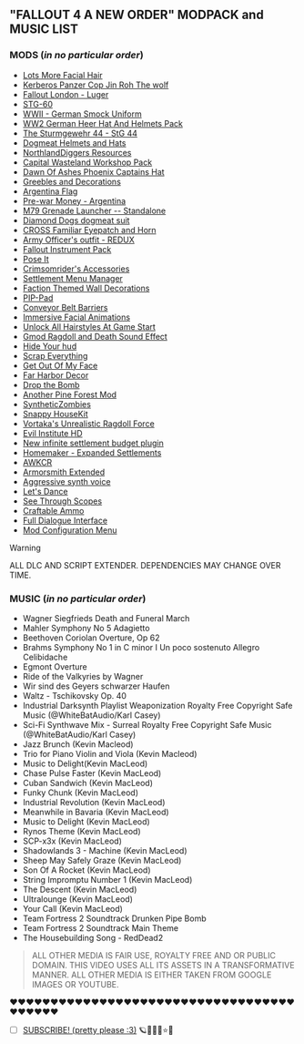 ## "FALLOUT 4 A NEW ORDER" MODPACK and MUSIC LIST



### MODS (*in no particular order*)

+ [Lots More Facial Hair](https://www.nexusmods.com/fallout4/mods/10746)
+ [Kerberos Panzer Cop Jin Roh The wolf](https://www.nexusmods.com/fallout4/mods/16476)
+ [Fallout London - Luger](https://www.nexusmods.com/fallout4/mods/45651)
+ [STG-60](https://www.nexusmods.com/fallout4/mods/21843)
+ [WWII - German Smock Uniform](https://www.nexusmods.com/fallout4/mods/75954)
+ [WW2 German Heer Hat And Helmets Pack](https://www.nexusmods.com/fallout4/mods/63037)
+ [The Sturmgewehr 44 - StG 44](https://www.nexusmods.com/fallout4/mods/16999)
+ [Dogmeat Helmets and Hats](https://www.nexusmods.com/fallout4/mods/27059)
+ [NorthlandDiggers Resources](https://www.nexusmods.com/fallout4/mods/9710)
+ [Capital Wasteland Workshop Pack](https://www.nexusmods.com/fallout4/mods/43068)
+ [Dawn Of Ashes Phoenix Captains Hat](https://www.nexusmods.com/fallout4/mods/38477)
+ [Greebles and Decorations](https://www.nexusmods.com/fallout4/mods/16430)
+ [Argentina Flag](https://www.nexusmods.com/fallout4/mods/73256)
+ [Pre-war Money - Argentina](https://www.nexusmods.com/fallout4/mods/72819)
+ [M79 Grenade Launcher -- Standalone](https://www.nexusmods.com/fallout4/mods/16727)
+ [Diamond Dogs dogmeat suit](https://www.nexusmods.com/fallout4/mods/68631)
+ [CROSS Familiar Eyepatch and Horn](https://www.nexusmods.com/fallout4/mods/8307)
+ [Army Officer's outfit - REDUX](https://www.nexusmods.com/fallout4/mods/54396)
+ [Fallout Instrument Pack](https://www.nexusmods.com/fallout4/mods/46604)
+ [Pose It](https://www.nexusmods.com/fallout4/mods/24772)
+ [Crimsomrider's Accessories](https://www.nexusmods.com/fallout4/mods/19563)
+ [Settlement Menu Manager](https://www.nexusmods.com/fallout4/mods/24204)
+ [Faction Themed Wall Decorations](https://www.nexusmods.com/fallout4/mods/37893)
+ [PIP-Pad](https://www.nexusmods.com/fallout4/mods/21953)
+ [Conveyor Belt Barriers](https://www.nexusmods.com/fallout4/mods/28628)
+ [Immersive Facial Animations](https://www.nexusmods.com/fallout4/mods/2224)
+ [Unlock All Hairstyles At Game Start](https://www.nexusmods.com/fallout4/mods/3028)
+ [Gmod Ragdoll and Death Sound Effect](https://www.nexusmods.com/fallout4/mods/72333)
+ [Hide Your hud](https://www.nexusmods.com/fallout4/mods/78618)
+ [Scrap Everything](https://www.nexusmods.com/fallout4/mods/5320)
+ [Get Out Of My Face](https://www.nexusmods.com/fallout4/mods/20353)
+ [Far Harbor Decor](https://www.nexusmods.com/fallout4/mods/13817)
+ [Drop the Bomb](https://www.nexusmods.com/fallout4/mods/17216)
+ [Another Pine Forest Mod](https://www.nexusmods.com/fallout4/mods/54027)
+ [SyntheticZombies](https://www.nexusmods.com/fallout4/mods/31588)
+ [Snappy HouseKit](https://www.nexusmods.com/fallout4/mods/11639)
+ [Vortaka's Unrealistic Ragdoll Force](https://www.nexusmods.com/fallout4/mods/2580)
+ [Evil Institute HD](https://www.nexusmods.com/fallout4/mods/9537)
+ [New infinite settlement budget plugin](https://www.nexusmods.com/fallout4/mods/16939)
+ [Homemaker - Expanded Settlements](https://www.nexusmods.com/fallout4/mods/1478)
+ [AWKCR](https://www.nexusmods.com/fallout4/mods/6091)
+ [Armorsmith Extended](https://www.nexusmods.com/fallout4/mods/2228)
+ [Aggressive synth voice](https://www.nexusmods.com/fallout4/mods/2105)
+ [Let's Dance](https://www.nexusmods.com/fallout4/mods/17796)
+ [See Through Scopes](https://www.nexusmods.com/fallout4/mods/9476)
+ [Craftable Ammo](https://www.nexusmods.com/fallout4/mods/798)
+ [Full Dialogue Interface](https://www.nexusmods.com/fallout4/mods/1235)
+ [Mod Configuration Menu](https://www.nexusmods.com/fallout4/mods/21497)


> [!WARNING]
> ALL DLC AND SCRIPT EXTENDER. DEPENDENCIES MAY CHANGE OVER TIME.




### MUSIC (*in no particular order*)

+ Wagner  Siegfrieds Death and Funeral March 
+ Mahler  Symphony No 5  Adagietto 
+ Beethoven Coriolan Overture, Op  62 
+ Brahms  Symphony No 1 in C minor  I Un poco sostenuto  Allegro Celibidache
+ Egmont Overture
+ Ride of the Valkyries by Wagner 
+ Wir sind des Geyers schwarzer Haufen
+ Waltz - Tschikovsky Op. 40
+ Industrial Darksynth Playlist  Weaponization  Royalty Free Copyright Safe Music (@WhiteBatAudio/Karl Casey)
+ Sci-Fi Synthwave Mix - Surreal Royalty Free Copyright Safe Music (@WhiteBatAudio/Karl Casey)
+ Jazz Brunch (Kevin Macleod)
+ Trio for Piano Violin and Viola (Kevin Macleod)
+ Music to Delight(Kevin MacLeod)
+ Chase Pulse Faster (Kevin MacLeod)
+ Cuban Sandwich (Kevin MacLeod)
+ Funky Chunk (Kevin MacLeod)
+ Industrial Revolution (Kevin MacLeod)
+ Meanwhile in Bavaria (Kevin MacLeod)
+ Music to Delight (Kevin MacLeod)
+ Rynos Theme (Kevin MacLeod)
+ SCP-x3x (Kevin MacLeod)
+ Shadowlands 3 - Machine (Kevin MacLeod)
+ Sheep May Safely Graze (Kevin MacLeod)
+ Son Of A Rocket (Kevin MacLeod)
+ String Impromptu Number 1 (Kevin MacLeod)
+ The Descent (Kevin MacLeod)
+ Ultralounge (Kevin MacLeod)
+ Your Call (Kevin MacLeod)
+ Team Fortress 2 Soundtrack  Drunken Pipe Bomb
+ Team Fortress 2 Soundtrack  Main Theme
+ The Housebuilding Song - RedDead2

  


> ALL OTHER MEDIA IS FAIR USE, ROYALTY FREE AND OR PUBLIC DOMAIN. THIS VIDEO USES ALL ITS ASSETS IN A TRANSFORMATIVE MANNER. ALL OTHER MEDIA IS EITHER TAKEN FROM GOOGLE IMAGES OR YOUTUBE.

❤❤❤️❤️❤️❤️❤️❤️❤️❤️❤️❤️❤️❤️❤️❤️❤️❤️❤️❤️❤️❤️❤️❤️❤️❤️❤️❤️❤️❤️❤️❤️❤️❤️❤️❤️❤️❤️❤️❤❤


- [ ] [SUBSCRIBE! (pretty please :3)](https://www.youtube.com/@FoxSpaceMagik) :ringed_planet::fox_face::stars::rocket::star::milky_way:

